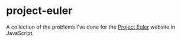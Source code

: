 # project-euler
A collection of the problems I've done for the [Project Euler](https://projecteuler.net/) website in JavaScript.
